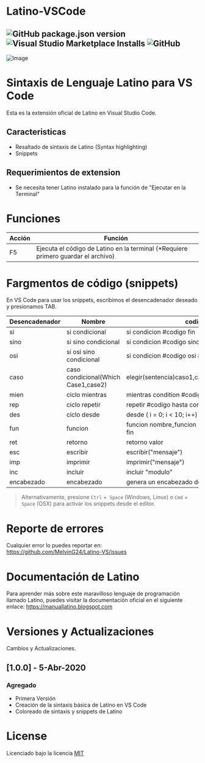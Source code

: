 # Latino-VSCode
![GitHub package.json version](https://img.shields.io/github/package-json/v/melving24/latino-vscode)
![Visual Studio Marketplace Installs](https://img.shields.io/visual-studio-marketplace/i/MelvinGuerrero.latino-vscode)
![GitHub](https://img.shields.io/github/license/melving24/latino-vscode)
---
![Image](https://github.com/MelvinG24/Latino-VSCode/blob/master/.reademe/Latino-VSCodeInstall.gif?raw=true)

# Sintaxis de Lenguaje Latino para VS Code
Esta es la extensión oficial de Latino en Visual Studio Code.

## Caracteristicas
* Resaltado de sintaxis de Latino (Syntax highlighting)
* Snippets

## Requerimientos de extension
* Se necesita tener Latino instalado para la función de "Ejecutar en la Terminal"

# Funciones
| Acción         | Función                                                                                   |
|----------------|-------------------------------------------------------------------------------------------|
| F5             | Ejecuta el código de Latino en la terminal (*Requiere primero guardar el archivo)         |


# Fargmentos de código (snippets)
En VS Code para usar los snippets, escribimos el desencadenador deseado y presionamos TAB.

| Desencadenador | Nombre                                  | codigo                                          |
|----------------|-----------------------------------------|-------------------------------------------------|
| si             | si condicional                          | si condicion #codigo fin                        |
| sino           | si sino condicional                     | si condicion #codigo sino #codigo fin           |
| osi            | si osi sino condicional                 | si condicion #codigo osi #codigo #sino #codigo  |
| caso           | caso condicional(Which Case1,case2)     | elegir(sentencia)caso1,caso2,caso3,defento,fin  |
| mien           | ciclo mientras                          | mientras condition #codigo fin                  |
| rep            | ciclo repetir                           | repetir #codigo hasta condicion                 |
| des            | ciclo desde                             | desde ( i = 0; i < 10; i++) #codigo fin         |
| fun            | funcion                                 | funcion nombre_funcion (argumentos) #codigo fin |
| ret            | retorno                                 | retorno valor                                   |
| esc            | escribir                                | escribir("mensaje")                             |
| imp            | imprimir                                | imprimir("mensaje")                             |
| inc            | incluir                                 | incluir "modulo"                                |
| encabezado     | encabezado                              | genera un encabezado de código comentado                               |

>Alternativamente, presione `Ctrl` +` Space` (Windows, Linux) o `Cmd` +` Space` (OSX) para activar los snippets desde el editor.

# Reporte de errores
Cualquier error lo puedes reportar en: https://github.com/MelvinG24/Latino-VS/issues

# Documentación de Latino
Para aprender más sobre este maravilloso lenguaje de programación llamado Latino, puedes visitar la documentación oficial en el siguiente enlace: https://manuallatino.blogspot.com

# Versiones y Actualizaciones
Cambios y Actualizaciones.

## [1.0.0] - 5-Abr-2020
### Agregado
- Primera Versión
- Creación de la sintaxis básica de Latino en VS Code
- Coloreado de sintaxis y snippets de Latino

# License
Licenciado bajo la licencia [MIT](https://github.com/MelvinG24/Latino-VSCode/blob/master/LICENSE)